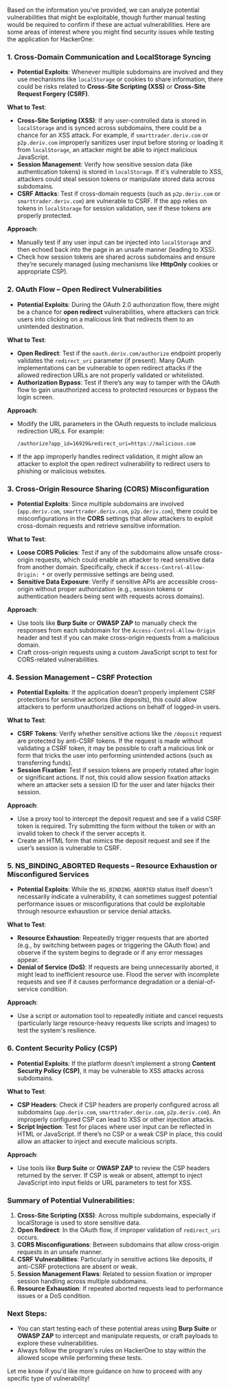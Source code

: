 Based on the information you've provided, we can analyze potential vulnerabilities that might be exploitable, though further manual testing would be required to confirm if these are actual vulnerabilities. Here are some areas of interest where you might find security issues while testing the application for HackerOne:

### 1. **Cross-Domain Communication and LocalStorage Syncing**
   - **Potential Exploits**: Whenever multiple subdomains are involved and they use mechanisms like `localStorage` or cookies to share information, there could be risks related to **Cross-Site Scripting (XSS)** or **Cross-Site Request Forgery (CSRF)**.
   
   **What to Test**:
   - **Cross-Site Scripting (XSS)**: If any user-controlled data is stored in `localStorage` and is synced across subdomains, there could be a chance for an XSS attack. For example, if `smarttrader.deriv.com` or `p2p.deriv.com` improperly sanitizes user input before storing or loading it from `localStorage`, an attacker might be able to inject malicious JavaScript.
   - **Session Management**: Verify how sensitive session data (like authentication tokens) is stored in `localStorage`. If it's vulnerable to XSS, attackers could steal session tokens or manipulate stored data across subdomains.
   - **CSRF Attacks**: Test if cross-domain requests (such as `p2p.deriv.com` or `smarttrader.deriv.com`) are vulnerable to CSRF. If the app relies on tokens in `localStorage` for session validation, see if these tokens are properly protected.

   **Approach**:
   - Manually test if any user input can be injected into `localStorage` and then echoed back into the page in an unsafe manner (leading to XSS).
   - Check how session tokens are shared across subdomains and ensure they’re securely managed (using mechanisms like **HttpOnly** cookies or appropriate CSP).

### 2. **OAuth Flow – Open Redirect Vulnerabilities**
   - **Potential Exploits**: During the OAuth 2.0 authorization flow, there might be a chance for **open redirect** vulnerabilities, where attackers can trick users into clicking on a malicious link that redirects them to an unintended destination.
   
   **What to Test**:
   - **Open Redirect**: Test if the `oauth.deriv.com/authorize` endpoint properly validates the `redirect_uri` parameter (if present). Many OAuth implementations can be vulnerable to open redirect attacks if the allowed redirection URLs are not properly validated or whitelisted.
   - **Authorization Bypass**: Test if there’s any way to tamper with the OAuth flow to gain unauthorized access to protected resources or bypass the login screen.

   **Approach**:
   - Modify the URL parameters in the OAuth requests to include malicious redirection URLs. For example:
     ```http
     /authorize?app_id=16929&redirect_uri=https://malicious.com
     ```
   - If the app improperly handles redirect validation, it might allow an attacker to exploit the open redirect vulnerability to redirect users to phishing or malicious websites.

### 3. **Cross-Origin Resource Sharing (CORS) Misconfiguration**
   - **Potential Exploits**: Since multiple subdomains are involved (`app.deriv.com`, `smarttrader.deriv.com`, `p2p.deriv.com`), there could be misconfigurations in the **CORS** settings that allow attackers to exploit cross-domain requests and retrieve sensitive information.
   
   **What to Test**:
   - **Loose CORS Policies**: Test if any of the subdomains allow unsafe cross-origin requests, which could enable an attacker to read sensitive data from another domain. Specifically, check if `Access-Control-Allow-Origin: *` or overly permissive settings are being used.
   - **Sensitive Data Exposure**: Verify if sensitive APIs are accessible cross-origin without proper authorization (e.g., session tokens or authentication headers being sent with requests across domains).

   **Approach**:
   - Use tools like **Burp Suite** or **OWASP ZAP** to manually check the responses from each subdomain for the `Access-Control-Allow-Origin` header and test if you can make cross-origin requests from a malicious domain.
   - Craft cross-origin requests using a custom JavaScript script to test for CORS-related vulnerabilities.

### 4. **Session Management – CSRF Protection**
   - **Potential Exploits**: If the application doesn’t properly implement CSRF protections for sensitive actions (like deposits), this could allow attackers to perform unauthorized actions on behalf of logged-in users.
   
   **What to Test**:
   - **CSRF Tokens**: Verify whether sensitive actions like the `/deposit` request are protected by anti-CSRF tokens. If the request is made without validating a CSRF token, it may be possible to craft a malicious link or form that tricks the user into performing unintended actions (such as transferring funds).
   - **Session Fixation**: Test if session tokens are properly rotated after login or significant actions. If not, this could allow session fixation attacks where an attacker sets a session ID for the user and later hijacks their session.

   **Approach**:
   - Use a proxy tool to intercept the deposit request and see if a valid CSRF token is required. Try submitting the form without the token or with an invalid token to check if the server accepts it.
   - Create an HTML form that mimics the deposit request and see if the user’s session is vulnerable to CSRF.

### 5. **NS_BINDING_ABORTED Requests – Resource Exhaustion or Misconfigured Services**
   - **Potential Exploits**: While the `NS_BINDING_ABORTED` status itself doesn't necessarily indicate a vulnerability, it can sometimes suggest potential performance issues or misconfigurations that could be exploitable through resource exhaustion or service denial attacks.
   
   **What to Test**:
   - **Resource Exhaustion**: Repeatedly trigger requests that are aborted (e.g., by switching between pages or triggering the OAuth flow) and observe if the system begins to degrade or if any error messages appear.
   - **Denial of Service (DoS)**: If requests are being unnecessarily aborted, it might lead to inefficient resource use. Flood the server with incomplete requests and see if it causes performance degradation or a denial-of-service condition.

   **Approach**:
   - Use a script or automation tool to repeatedly initiate and cancel requests (particularly large resource-heavy requests like scripts and images) to test the system's resilience.

### 6. **Content Security Policy (CSP)**
   - **Potential Exploits**: If the platform doesn’t implement a strong **Content Security Policy (CSP)**, it may be vulnerable to XSS attacks across subdomains.
   
   **What to Test**:
   - **CSP Headers**: Check if CSP headers are properly configured across all subdomains (`app.deriv.com`, `smarttrader.deriv.com`, `p2p.deriv.com`). An improperly configured CSP can lead to XSS or other injection attacks.
   - **Script Injection**: Test for places where user input can be reflected in HTML or JavaScript. If there’s no CSP or a weak CSP in place, this could allow an attacker to inject and execute malicious scripts.

   **Approach**:
   - Use tools like **Burp Suite** or **OWASP ZAP** to review the CSP headers returned by the server. If CSP is weak or absent, attempt to inject JavaScript into input fields or URL parameters to test for XSS.

### Summary of Potential Vulnerabilities:
1. **Cross-Site Scripting (XSS)**: Across multiple subdomains, especially if localStorage is used to store sensitive data.
2. **Open Redirect**: In the OAuth flow, if improper validation of `redirect_uri` occurs.
3. **CORS Misconfigurations**: Between subdomains that allow cross-origin requests in an unsafe manner.
4. **CSRF Vulnerabilities**: Particularly in sensitive actions like deposits, if anti-CSRF protections are absent or weak.
5. **Session Management Flaws**: Related to session fixation or improper session handling across multiple subdomains.
6. **Resource Exhaustion**: If repeated aborted requests lead to performance issues or a DoS condition.

### Next Steps:
- You can start testing each of these potential areas using **Burp Suite** or **OWASP ZAP** to intercept and manipulate requests, or craft payloads to explore these vulnerabilities.
- Always follow the program's rules on HackerOne to stay within the allowed scope while performing these tests.

Let me know if you'd like more guidance on how to proceed with any specific type of vulnerability!
